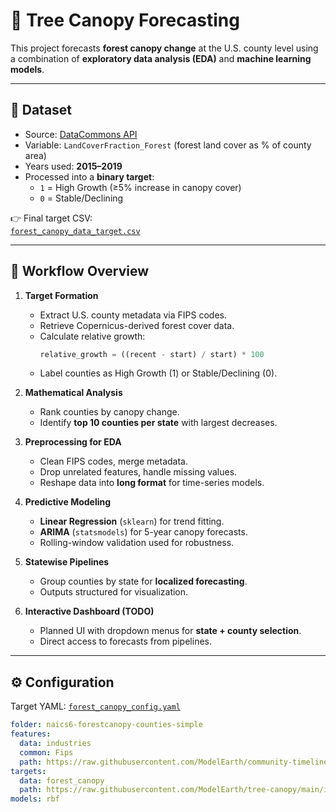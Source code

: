 # 🌲 Tree Canopy Forecasting

This project forecasts **forest canopy change** at the U.S. county level using a combination of **exploratory data analysis (EDA)** and **machine learning models**.

---

## 📂 Dataset

- Source: [DataCommons API](https://datacommons.org/)  
- Variable: `LandCoverFraction_Forest` (forest land cover as % of county area)  
- Years used: **2015–2019**  
- Processed into a **binary target**:
  - `1` = High Growth (≥5% increase in canopy cover)  
  - `0` = Stable/Declining  

👉 Final target CSV:  
[`forest_canopy_data_target.csv`](https://github.com/ModelEarth/tree-canopy/blob/main/input/targets/forest_canopy_data_target.csv)

---

## 🔎 Workflow Overview

1. **Target Formation**
   - Extract U.S. county metadata via FIPS codes.
   - Retrieve Copernicus-derived forest cover data.
   - Calculate relative growth:
     ```python
     relative_growth = ((recent - start) / start) * 100
     ```
   - Label counties as High Growth (1) or Stable/Declining (0).

2. **Mathematical Analysis**
   - Rank counties by canopy change.
   - Identify **top 10 counties per state** with largest decreases.

3. **Preprocessing for EDA**
   - Clean FIPS codes, merge metadata.
   - Drop unrelated features, handle missing values.
   - Reshape data into **long format** for time-series models.

4. **Predictive Modeling**
   - **Linear Regression** (`sklearn`) for trend fitting.  
   - **ARIMA** (`statsmodels`) for 5-year canopy forecasts.  
   - Rolling-window validation used for robustness.

5. **Statewise Pipelines**
   - Group counties by state for **localized forecasting**.
   - Outputs structured for visualization.

6. **Interactive Dashboard (TODO)**
   - Planned UI with dropdown menus for **state + county selection**.
   - Direct access to forecasts from pipelines.

---

## ⚙️ Configuration

Target YAML: [`forest_canopy_config.yaml`](https://github.com/ModelEarth/tree-canopy/blob/main/parameters/forest_canopy_config.yaml)

```yaml
folder: naics6-forestcanopy-counties-simple
features:
  data: industries
  common: Fips
  path: https://raw.githubusercontent.com/ModelEarth/community-timelines/main/training/naics2/US/counties/2020/US-ME-training-naics2-counties-2020.csv
targets:
  data: forest_canopy
  path: https://raw.githubusercontent.com/ModelEarth/tree-canopy/main/input/targets/forest_canopy_data_target.csv
models: rbf
